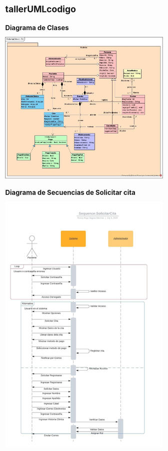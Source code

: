 # tallerUMLcodigo
## Diagrama de Clases
![Diagrama de Clases](/Diagramas/diagramadeClase_SistemaClinico.jpg)  
## Diagrama de Secuencias de Solicitar cita
![Diagrama de Secuencia](/Diagramas/SequenceDiagram_SolicitarCita.jpeg)

